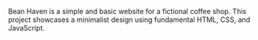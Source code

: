 Bean Haven is a simple and basic website for a fictional coffee shop. This project showcases a minimalist design using fundamental HTML, CSS, and JavaScript.
